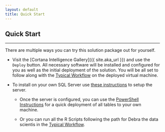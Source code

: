```yaml
---
layout: default
title: Quick Start
---
```


## Quick Start
-----------------
 
 There are multiple ways you can try this solution package out for yourself.

* Visit the [Cortana Intelligence Gallery]({{ site.aka_url }}) and use the `Deploy` button.  All necessary software will be installed and configured for you as well as the initial deployment of the solution.  You will be all set to follow along with the [Typical Workflow](CIG_Workflow.html) on the deployed virtual machine.

* To install on your own SQL Server use [these instructions](SetupSQL.html) to setup the server.    

    * Once the server is configured, you can use the [PowerShell Instructions](Powershell_Instructions.html) for a quick deployment of all tables to your own machine.

    * Or you can run all the R Scripts following the path for Debra the data scientis in the [Typical Workflow](Typical_Workflow.html).  
